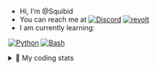 - Hi, I’m @Squibid
- You can reach me at <a href="https://discord.com"><img src="https://img.shields.io/badge/Squibid4756-404eed?style=flat&logo=discord&logoColor=white" alt="Discord" /></a> <a href="https://revolt.chat"><img src="https://img.shields.io/badge/@Squibid-ff4654?style=flat&logo=revolt.chat&logoColor=white" alt="revolt" /></a>
- I am currently learning:

<a href="https://www.python.org/"><img src="https://img.shields.io/badge/Python-37709f?style=for-the-badge&logo=python&logoColor=white" alt="Python" /></a> <a href="https://www.gnu.org/software/bash/"><img src="https://img.shields.io/badge/Bash-3D4648?style=for-the-badge&logo=gnu-bash&logoColor=white" alt="Bash" /></a>

<details><summary> 👾 My coding stats</summary><br />

![top langs dark](https://github-readme-stats.vercel.app/api/top-langs/?username=squibid&theme=dark&count_private=true&hide=css,html) 
![github grade](https://github-readme-stats.vercel.app/api?username=squibid&theme=dark&show_icons=true)
  
</details>
